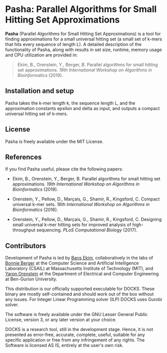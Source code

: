 # Pasha: Parallel Algorithms for Small Hitting Set Approximations

**Pasha** (Parallel Algorithms for Small Hitting Set Approximations) is a tool for finding approximations for a small universal hitting set (a small set of k-mers that hits every sequence of length L). A detailed description of the functionality of Pasha, along with results in set size, runtime, memory usage and CPU utilization are provided in:

> Ekim, B., Orenstein, Y., Berger, B. Parallel algorithms for small hitting set approximations. *19th International Workshop on Algorithms in Bioinformatics* (2019).

## Installation and setup

Pasha takes the k-mer length k, the sequence length L, and the approximation constants epsilon and delta as input, and outputs a compact universal hitting set of k-mers.

## License

Pasha is freely available under the MIT License.

## References

If you find Pasha useful, please cite the following papers:

- Ekim, B., Orenstein, Y., Berger, B. Parallel algorithms for small hitting set approximations. *19th International Workshop on Algorithms in Bioinformatics* (2019).

- Orenstein, Y., Pellow, D., Marçais, G., Shamir, R., Kingsford, C. Compact universal k-mer sets. *16th International Workshop on Algorithms in Bioinformatics* (2016).

- Orenstein, Y., Pellow, D., Marçais, G., Shamir, R., Kingsford, C. Designing small universal k-mer hitting sets for improved analysis of high-throughput sequencing. *PLoS Computational Biology* (2017).

## Contributors

Development of Pasha is led by [Barış Ekim](http://people.csail.mit.edu/ekim/), collaboratively in the labs of [Bonnie Berger](http://people.csail.mit.edu/bab/) at the Computer Science and Artificial Intelligence Laboratory (CSAIL) at Massachusetts Institute of Technology (MIT), and [Yaron Orenstein](http://wwwee.ee.bgu.ac.il/~yaronore/) at the Department of Electrical and Computer Engineering at Ben-Gurion University.



This distribution is our officially supported executable for DOCKS. These binary are mostly self-contained and should work out of the box without any issues. For Integer Linear Programming solver (ILP) DOCKS uses Gurobi solver.

The software is freely available under the GNU Lesser General Public License, version 3, or any later version at your choice.

DOCKS is a research tool, still in the development stage. Hence, it is not presented as error-free, accurate, complete, useful, suitable for any specific application or free from any infringement of any rights. The Software is licensed AS IS, entirely at the user's own risk.

